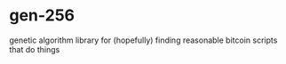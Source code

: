 # gen-256
genetic algorithm library for (hopefully) finding reasonable bitcoin scripts that do things
